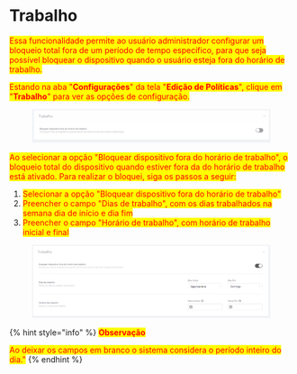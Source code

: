 # Trabalho

<mark style="color:red;">Essa funcionalidade permite ao usuário administrador configurar um bloqueio total fora de um período de tempo específico, para que seja possível bloquear o dispositivo quando o usuário esteja fora do horário de trabalho.</mark>

<mark style="color:red;">Estando na aba "</mark><mark style="color:red;">**Configurações**</mark><mark style="color:red;">" da tela "</mark><mark style="color:red;">**Edição de Políticas**</mark><mark style="color:red;">", clique em "</mark><mark style="color:red;">**Trabalho**</mark><mark style="color:red;">" para ver as opções de configuração.</mark>

<figure><img src="../../../../.gitbook/assets/image (2).png" alt=""><figcaption></figcaption></figure>

<mark style="color:red;">Ao selecionar a opção "Bloquear dispositivo fora do horário de trabalho", o bloqueio total do dispositivo quando estiver fora da do horário de trabalho está ativado. Para realizar o bloquei, siga os passos a seguir:</mark>

1. <mark style="color:red;">Selecionar a opção "Bloquear dispositivo fora do horário de trabalho"</mark>
2. <mark style="color:red;">Preencher o campo "Dias de trabalho", com os dias trabalhados na semana dia de início e dia fim</mark>
3. <mark style="color:red;">Preencher o campo "Horário de trabalho", com horário de trabalho inicial e final</mark>&#x20;

<figure><img src="../../../../.gitbook/assets/image (3).png" alt=""><figcaption></figcaption></figure>

{% hint style="info" %}
<mark style="color:red;">**Observação**</mark>

<mark style="color:red;">Ao deixar os campos em branco o sistema considera o período inteiro do dia."</mark>
{% endhint %}
